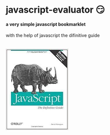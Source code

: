 # javascript-evaluator 😏             
#### a very simple javascript bookmarklet 
 
with the help of javascript the difinitive guide<br/><br/><br/>
![difinitive guide](download.jpg)
